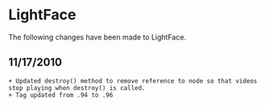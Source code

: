 LightFace
=========

The following changes have been made to LightFace.


11/17/2010
----------
	+ Updated destroy() method to remove reference to node so that videos stop playing when destroy() is called.
	+ Tag updated from .94 to .96